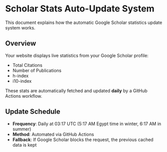 # Scholar Stats Auto-Update System

This document explains how the automatic Google Scholar statistics update system works.

## Overview

Your website displays live statistics from your Google Scholar profile:
- Total Citations
- Number of Publications  
- h-index
- i10-index

These stats are automatically fetched and updated **daily** by a GitHub Actions workflow.

## Update Schedule

- **Frequency**: Daily at 03:17 UTC (5:17 AM Egypt time in winter, 6:17 AM in summer)
- **Method**: Automated via GitHub Actions
- **Fallback**: If Google Scholar blocks the request, the previous cached data is kept
